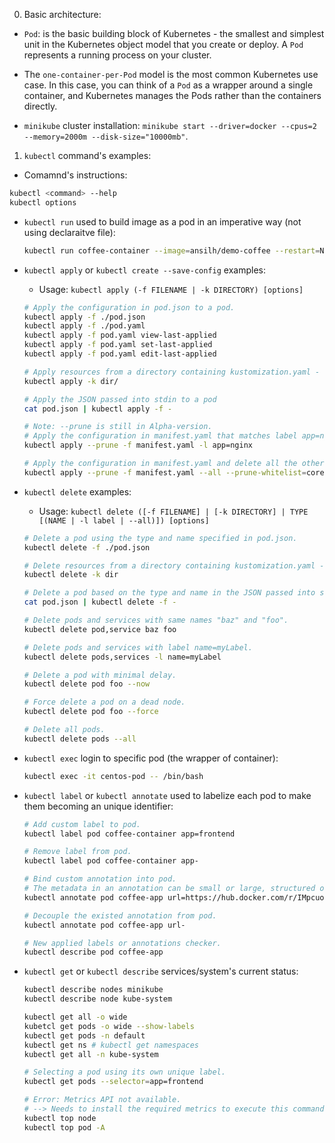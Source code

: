 0. Basic architecture:

- `Pod`: is the basic building block of Kubernetes - the smallest and simplest unit in the Kubernetes object model that you create or deploy.
  A `Pod` represents a running process on your cluster.

- The `one-container-per-Pod` model is the most common Kubernetes use case.
  In this case, you can think of a `Pod` as a wrapper around a single container, and Kubernetes manages the Pods rather than the containers directly.

- `minikube` cluster installation: `minikube start --driver=docker --cpus=2 --memory=2000m --disk-size="10000mb"`.

1. `kubectl` command's examples:

- Comamnd's instructions:

```bash
kubectl <command> --help
kubectl options
```

- `kubectl run` used to build image as a pod in an imperative way (not using declaraitve file):

  ```bash
  kubectl run coffee-container --image=ansilh/demo-coffee --restart=Never
  ```

- `kubectl apply` or `kubectl create --save-config` examples:

  - Usage: `kubectl apply (-f FILENAME | -k DIRECTORY) [options]`

  ```bash
  # Apply the configuration in pod.json to a pod.
  kubectl apply -f ./pod.json
  kubectl apply -f ./pod.yaml
  kubectl apply -f pod.yaml view-last-applied
  kubectl apply -f pod.yaml set-last-applied
  kubectl apply -f pod.yaml edit-last-applied

  # Apply resources from a directory containing kustomization.yaml - e.g. dir/kustomization.yaml.
  kubectl apply -k dir/

  # Apply the JSON passed into stdin to a pod
  cat pod.json | kubectl apply -f -

  # Note: --prune is still in Alpha-version.
  # Apply the configuration in manifest.yaml that matches label app=nginx and delete all other resources that are not in the file and match label app=nginx.
  kubectl apply --prune -f manifest.yaml -l app=nginx

  # Apply the configuration in manifest.yaml and delete all the other config maps that are not in the file.
  kubectl apply --prune -f manifest.yaml --all --prune-whitelist=core/v1/ConfigMap
  ```

- `kubectl delete` examples:

  - Usage: `kubectl delete ([-f FILENAME] | [-k DIRECTORY] | TYPE [(NAME | -l label | --all)]) [options]`

  ```bash
  # Delete a pod using the type and name specified in pod.json.
  kubectl delete -f ./pod.json

  # Delete resources from a directory containing kustomization.yaml - e.g. dir/kustomization.yaml.
  kubectl delete -k dir

  # Delete a pod based on the type and name in the JSON passed into stdin.
  cat pod.json | kubectl delete -f -

  # Delete pods and services with same names "baz" and "foo".
  kubectl delete pod,service baz foo

  # Delete pods and services with label name=myLabel.
  kubectl delete pods,services -l name=myLabel

  # Delete a pod with minimal delay.
  kubectl delete pod foo --now

  # Force delete a pod on a dead node.
  kubectl delete pod foo --force

  # Delete all pods.
  kubectl delete pods --all
  ```

- `kubectl exec` login to specific pod (the wrapper of container):

  ```bash
  kubectl exec -it centos-pod -- /bin/bash
  ```

- `kubectl label` or `kubectl annotate` used to labelize each pod to make them becoming an unique identifier:

  ```bash
  # Add custom label to pod.
  kubectl label pod coffee-container app=frontend

  # Remove label from pod.
  kubectl label pod coffee-container app-

  # Bind custom annotation into pod.
  # The metadata in an annotation can be small or large, structured or unstructured, and can be included characters which is not permitted by labels.
  kubectl annotate pod coffee-app url=https://hub.docker.com/r/IMpcuong/test-image

  # Decouple the existed annotation from pod.
  kubectl annotate pod coffee-app url-

  # New applied labels or annotations checker.
  kubectl describe pod coffee-app
  ```

- `kubectl get` or `kubectl describe` services/system's current status:

  ```bash
  kubectl describe nodes minikube
  kubectl describe node kube-system

  kubectl get all -o wide
  kubetcl get pods -o wide --show-labels
  kubectl get pods -n default
  kubectl get ns # kubectl get namespaces
  kubectl get all -n kube-system

  # Selecting a pod using its own unique label.
  kubectl get pods --selector=app=frontend

  # Error: Metrics API not available.
  # --> Needs to install the required metrics to execute this command.
  kubectl top node
  kubectl top pod -A
  ```
